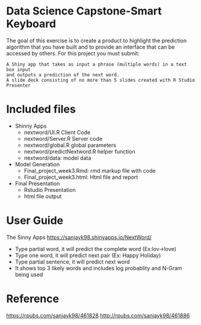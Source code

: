 # Data Science Capstone-Smart Keyboard
The goal of this exercise is to create a product to highlight the prediction algorithm that you have built and to provide an interface that can be accessed by others. For this project you must submit:

    A Shiny app that takes as input a phrase (multiple words) in a text box input 
    and outputs a prediction of the next word.
    A slide deck consisting of no more than 5 slides created with R Studio Presenter 
    
    
  # Included files
  
  * Shinny Apps 
     * nextword/UI.R Client Code
     * nextword/Server.R Server code
     * nextword/global.R global parameters 
     * nextword/predictNextword.R helper function
     * nextword/data: model data
 * Model Generation
    * Final_project_week3.Rmd: rmd markup file with code 
    * Final_project_week3.html: Html file and report 
 * Final Presentation
    * Rstudio Presentation
    * html file output
   
  # User Guide
  
The Sinny Apps <https://sanjayk98.shinyapps.io/NextWord/>

- Type partial word, it will predict the complete word (Ex:lov->love)
- Type one word, it will predict next pair (Ex: Happy Holiday)
- Type partial sentence, it will predict next word
- It shows top 3 likely words and includes log probablity and N-Gram being used

# Reference
https://rpubs.com/sanjayk98/461828
http://rpubs.com/sanjayk98/461886
